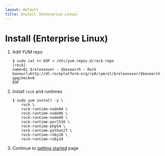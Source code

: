 ```yaml
---
layout: default
title: Install (Enterprise Linux)
---
```


# Install (Enterprise Linux)

 1. Add YUM repo

        $ sudo cat << EOF > /etc/yum.repos.d/rock.repo
        [rock]
        name=EL $releasever - $basearch - Rock
        baseurl=http://dl.rockplatform.org/rp0/rpm/el/$releasever/$basearch
        gpgcheck=0
        EOF

 1. Install `rock` and runtimes

        $ sudo yum install -y \
            rock \
            rock-runtime-node04 \
            rock-runtime-node06 \
            rock-runtime-node08 \
            rock-runtime-perl516 \
            rock-runtime-php54 \
            rock-runtime-python27 \
            rock-runtime-ruby18 \
            rock-runtime-ruby19

 1. Continue to [getting started](/getting-started/) page

